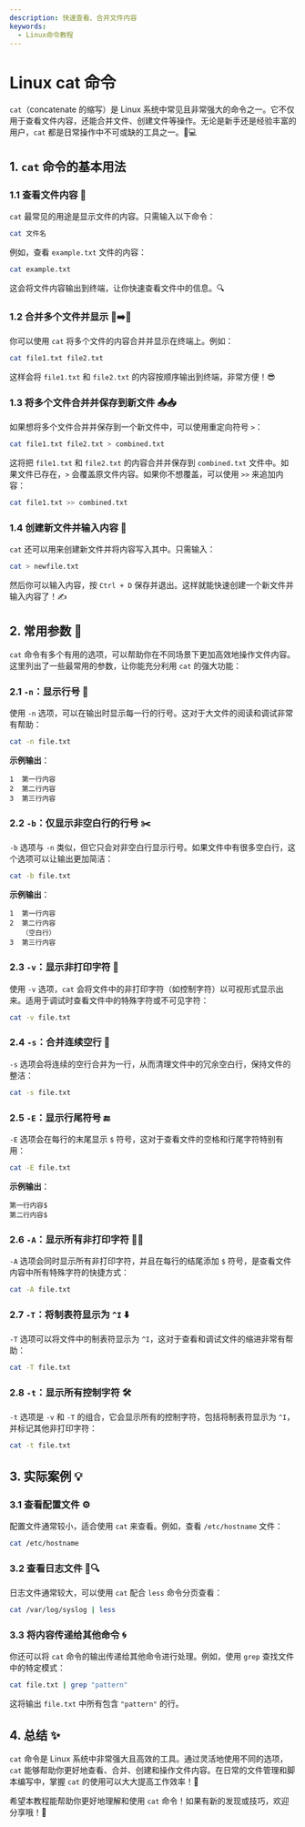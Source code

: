 ```yaml
---
description: 快速查看、合并文件内容
keywords:
  - Linux命令教程
---
```



# Linux cat 命令

`cat`（concatenate 的缩写）是 Linux 系统中常见且非常强大的命令之一。它不仅用于查看文件内容，还能合并文件、创建文件等操作。无论是新手还是经验丰富的用户，`cat` 都是日常操作中不可或缺的工具之一。🐧💻

## 1. `cat` 命令的基本用法

### 1.1 查看文件内容 📜

`cat` 最常见的用途是显示文件的内容。只需输入以下命令：

```bash
cat 文件名
```

例如，查看 `example.txt` 文件的内容：

```bash
cat example.txt
```

这会将文件内容输出到终端，让你快速查看文件中的信息。🔍

### 1.2 合并多个文件并显示 📂➡️📂

你可以使用 `cat` 将多个文件的内容合并并显示在终端上。例如：

```bash
cat file1.txt file2.txt
```

这样会将 `file1.txt` 和 `file2.txt` 的内容按顺序输出到终端，非常方便！😎

### 1.3 将多个文件合并并保存到新文件 📤📥

如果想将多个文件合并并保存到一个新文件中，可以使用重定向符号 `>`：

```bash
cat file1.txt file2.txt > combined.txt
```

这将把 `file1.txt` 和 `file2.txt` 的内容合并并保存到 `combined.txt` 文件中。如果文件已存在，`>` 会覆盖原文件内容。如果你不想覆盖，可以使用 `>>` 来追加内容：

```bash
cat file1.txt >> combined.txt
```

### 1.4 创建新文件并输入内容 📝

`cat` 还可以用来创建新文件并将内容写入其中。只需输入：

```bash
cat > newfile.txt
```

然后你可以输入内容，按 `Ctrl + D` 保存并退出。这样就能快速创建一个新文件并输入内容了！✍️

## 2. 常用参数 🔧

`cat` 命令有多个有用的选项，可以帮助你在不同场景下更加高效地操作文件内容。这里列出了一些最常用的参数，让你能充分利用 `cat` 的强大功能：

### 2.1 `-n`：显示行号 🔢

使用 `-n` 选项，可以在输出时显示每一行的行号。这对于大文件的阅读和调试非常有帮助：

```bash
cat -n file.txt
```

**示例输出**：

```text
1  第一行内容
2  第二行内容
3  第三行内容
```

### 2.2 `-b`：仅显示非空白行的行号 ✂️

`-b` 选项与 `-n` 类似，但它只会对非空白行显示行号。如果文件中有很多空白行，这个选项可以让输出更加简洁：

```bash
cat -b file.txt
```

**示例输出**：

```text
1  第一行内容
2  第二行内容
   （空白行）
3  第三行内容
```

### 2.3 `-v`：显示非打印字符 👀

使用 `-v` 选项，`cat` 会将文件中的非打印字符（如控制字符）以可视形式显示出来。适用于调试时查看文件中的特殊字符或不可见字符：

```bash
cat -v file.txt
```

### 2.4 `-s`：合并连续空行 🧹

`-s` 选项会将连续的空行合并为一行，从而清理文件中的冗余空白行，保持文件的整洁：

```bash
cat -s file.txt
```

### 2.5 `-E`：显示行尾符号 🔚

`-E` 选项会在每行的末尾显示 `$` 符号，这对于查看文件的空格和行尾字符特别有用：

```bash
cat -E file.txt
```

**示例输出**：

```text
第一行内容$
第二行内容$
```

### 2.6 `-A`：显示所有非打印字符 🧑‍💻

`-A` 选项会同时显示所有非打印字符，并且在每行的结尾添加 `$` 符号，是查看文件内容中所有特殊字符的快捷方式：

```bash
cat -A file.txt
```

### 2.7 `-T`：将制表符显示为 `^I` ⬇️

`-T` 选项可以将文件中的制表符显示为 `^I`，这对于查看和调试文件的缩进非常有帮助：

```bash
cat -T file.txt
```

### 2.8 `-t`：显示所有控制字符 🛠️

`-t` 选项是 `-v` 和 `-T` 的组合，它会显示所有的控制字符，包括将制表符显示为 `^I`，并标记其他非打印字符：

```bash
cat -t file.txt
```

## 3. 实际案例 💡

### 3.1 查看配置文件 ⚙️

配置文件通常较小，适合使用 `cat` 来查看。例如，查看 `/etc/hostname` 文件：

```bash
cat /etc/hostname
```

### 3.2 查看日志文件 📜🔍

日志文件通常较大，可以使用 `cat` 配合 `less` 命令分页查看：

```bash
cat /var/log/syslog | less
```

### 3.3 将内容传递给其他命令 🌀

你还可以将 `cat` 命令的输出传递给其他命令进行处理。例如，使用 `grep` 查找文件中的特定模式：

```bash
cat file.txt | grep "pattern"
```

这将输出 `file.txt` 中所有包含 `"pattern"` 的行。

## 4. 总结 ✨

`cat` 命令是 Linux 系统中非常强大且高效的工具。通过灵活地使用不同的选项，`cat` 能够帮助你更好地查看、合并、创建和操作文件内容。在日常的文件管理和脚本编写中，掌握 `cat` 的使用可以大大提高工作效率！💪

希望本教程能帮助你更好地理解和使用 `cat` 命令！如果有新的发现或技巧，欢迎分享哦！🎉

